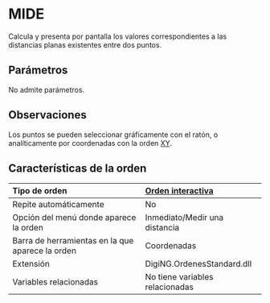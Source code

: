 # MIDE

Calcula y presenta por pantalla los valores correspondientes a las distancias planas existentes entre dos puntos.

## Parámetros

No admite parámetros.

## Observaciones

Los puntos se pueden seleccionar gráficamente con el ratón, o analíticamente por coordenadas con la orden [XY](/digi3d-net/referencia/ventana-de-dibujo/ordenes/x/xy.md).

## Características de la orden

| Tipo de orden | [Orden interactiva](mide.md) |
| :--- | :--- |
| Repite automáticamente | No |
| Opción del menú donde aparece la orden | Inmediato/Medir una distancia |
| Barra de herramientas en la que aparece la orden | Coordenadas |
| Extensión | DigiNG.OrdenesStandard.dll |
| Variables relacionadas | No tiene variables relacionadas |

